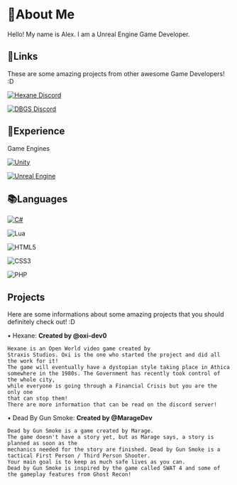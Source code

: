 
# 🚀About Me
Hello! My name is Alex. I am a Unreal Engine Game Developer.


## 🔗Links

These are some amazing projects from other awesome Game Developers! :D
 
[![Hexane Discord](https://img.shields.io/badge/Hexane-5865F2?style=for-the-badge&logo=discord&logoColor=white)](https://discord.gg/zHWpdMYkRN)

[![DBGS Discord](https://img.shields.io/badge/Dead%20By%20Gun%20Smoke-5865F2?style=for-the-badge&logo=discord&logoColor=white)](https://discord.gg/qShag5v42v)

## 📝Experience

Game Engines

[![Unity](https://img.shields.io/badge/Unity-000000?style=for-the-badge&logo=unity&logoColor=white)](https://unity.com)

[![Unreal Engine](https://img.shields.io/badge/Unreal%20Engine-000000?style=for-the-badge&logo=unrealengine&logoColor=white)](https://www.unrealengine.com)

## 📚Languages

[![C#](https://img.shields.io/badge/c%23-%23239120.svg?style=for-the-badge&logo=c-sharp&logoColor=white)](https://unity.com)

![Lua](https://img.shields.io/badge/lua-%232C2D72.svg?style=for-the-badge&logo=lua&logoColor=white)

![HTML5](https://img.shields.io/badge/html5-%23E34F26.svg?style=for-the-badge&logo=html5&logoColor=white)

![CSS3](https://img.shields.io/badge/css3-%231572B6.svg?style=for-the-badge&logo=css3&logoColor=white)

![PHP](https://img.shields.io/badge/php-%23777BB4.svg?style=for-the-badge&logo=php&logoColor=white)

## Projects

Here are some informations about some amazing projects that you should definitely check out! :D

• Hexane: **Created by @oxi-dev0**

```
Hexane is an Open World video game created by 
Straxis Studios. Oxi is the one who started the project and did all the work for it!
The game will eventually have a dystopian style taking place in Athica somewhere in the 1980s. The Government has recently took control of the whole city, 
while everyone is going through a Financial Crisis but you are the only one 
that can stop them!
There are more information that can be read on the discord server!
```

• Dead By Gun Smoke: **Created by @MarageDev**

```
Dead by Gun Smoke is a game created by Marage.
The game doesn't have a story yet, but as Marage says, a story is planned as soon as the
mechanics needed for the story are finished. Dead by Gun Smoke is a tactical First Person / Third Person Shooter.
Your main goal is to keep as much safe lives as you can.
Dead by Gun Smoke is inspired by the game called SWAT 4 and some of the gameplay features from Ghost Recon!
```

